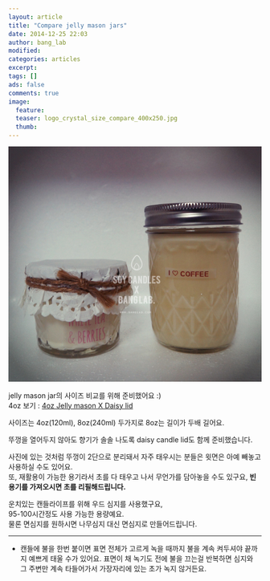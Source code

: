 ```yaml
---
layout: article
title: "Compare jelly mason jars"
date: 2014-12-25 22:03
author: bang_lab
modified:
categories: articles
excerpt: 
tags: []
ads: false
comments: true
image:
  feature: 
  teaser: logo_crystal_size_compare_400x250.jpg
  thumb:
---
```


![Compare jelly mason jars](/images/logo_crystal_size_compare.jpg)

jelly mason jar의 사이즈 비교를 위해 준비했어요 :) <br>
4oz 보기 : [4oz Jelly mason X Daisy lid](http://www.banglab.com/articles/4oz-jelly-mason-x-daisy-lid/)

사이즈는 4oz(120ml), 8oz(240ml) 두가지로 8oz는 길이가 두배 길어요.<br>


뚜껑을 열어두지 않아도 향기가 솔솔 나도록 daisy candle lid도 함께 준비했습니다.<br>

사진에 있는 것처럼 뚜껑이 2단으로 분리돼서 자주 태우시는 분들은 윗면은 아예 빼놓고 사용하실 수도 있어요.<br>
또, 재활용이 가능한 용기라서 초를 다 태우고 나서 무언가를 담아놓을 수도 있구요, <b>빈 용기를 가져오시면 초를 리필해드립니다.</b>

운치있는 캔들라이프를 위해 우드 심지를 사용했구요, <br>
95-100시간정도 사용 가능한 용량예요.<br>
물론 면심지를 원하시면 나무심지 대신 면심지로 만들어드립니다.<br>

---------
* 캔들에 불을 한번 붙이면 표면 전체가 고르게 녹을 때까지 불을 계속 켜두셔야 끝까지 예쁘게 태울 수가 있어요. 표면이 채 녹기도 전에 불을 끄는걸 반복하면 심지와 그 주변만 계속 타들어가서 가장자리에 있는 초가 녹지 않거든요.
